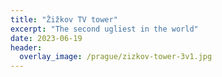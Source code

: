 ```yaml
---
title: "Žižkov TV tower"
excerpt: "The second ugliest in the world"
date: 2023-06-19
header:
  overlay_image: /prague/zizkov-tower-3v1.jpg
---
```

